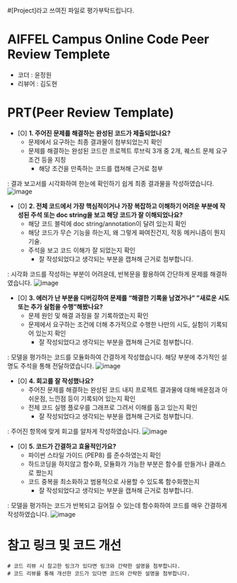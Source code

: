#[Project]라고 쓰여진 파일로 평가부탁드립니다.

# AIFFEL Campus Online Code Peer Review Templete
- 코더 : 윤정원
- 리뷰어 : 김도현


# PRT(Peer Review Template)
- [O]  **1. 주어진 문제를 해결하는 완성된 코드가 제출되었나요?**
    - 문제에서 요구하는 최종 결과물이 첨부되었는지 확인
    - 문제를 해결하는 완성된 코드란 프로젝트 루브릭 3개 중 2개, 
    퀘스트 문제 요구조건 등을 지칭
        - 해당 조건을 만족하는 코드를 캡쳐해 근거로 첨부
     
: 결과 보고서를 시각화하여 한눈에 확인하기 쉽게 최종 결과물을 작성하였습니다.
![image](https://github.com/DoHyeon6210/aiffel_node13/assets/155500946/cb4b162b-b7f5-494b-9c60-4101c6e9ab28)



- [O]  **2. 전체 코드에서 가장 핵심적이거나 가장 복잡하고 이해하기 어려운 부분에 작성된 
주석 또는 doc string을 보고 해당 코드가 잘 이해되었나요?**
    - 해당 코드 블럭에 doc string/annotation이 달려 있는지 확인
    - 해당 코드가 무슨 기능을 하는지, 왜 그렇게 짜여진건지, 작동 메커니즘이 뭔지 기술.
    - 주석을 보고 코드 이해가 잘 되었는지 확인
        - 잘 작성되었다고 생각되는 부분을 캡쳐해 근거로 첨부합니다.

: 시각화 코드를 작성하는 부분이 어려운데, 반복문을 활용하여 간단하게 문제를 해결하였습니다.
![image](https://github.com/DoHyeon6210/aiffel_node13/assets/155500946/a048dd23-85d0-43db-b530-4694a27a8fbe)

- [O]  **3. 에러가 난 부분을 디버깅하여 문제를 “해결한 기록을 남겼거나” 
”새로운 시도 또는 추가 실험을 수행”해봤나요?**
    - 문제 원인 및 해결 과정을 잘 기록하였는지 확인
    - 문제에서 요구하는 조건에 더해 추가적으로 수행한 나만의 시도, 
    실험이 기록되어 있는지 확인
        - 잘 작성되었다고 생각되는 부분을 캡쳐해 근거로 첨부합니다.
     
: 모델을 평가하는 코드를 모듈화하여 간결하게 작성했습니다. 해당 부분에 추가적인 설명도 주석을 통해 전달하였습니다.
![image](https://github.com/DoHyeon6210/aiffel_node13/assets/155500946/b4ddc5eb-fb61-4c90-b06c-b7ce7fe04108)

- [O]  **4. 회고를 잘 작성했나요?**
    - 주어진 문제를 해결하는 완성된 코드 내지 프로젝트 결과물에 대해
    배운점과 아쉬운점, 느낀점 등이 기록되어 있는지 확인
    - 전체 코드 실행 플로우를 그래프로 그려서 이해를 돕고 있는지 확인
        - 잘 작성되었다고 생각되는 부분을 캡쳐해 근거로 첨부합니다.

: 주어진 항목에 맞게 회고를 알차게 작성하였습니다.
![image](https://github.com/DoHyeon6210/aiffel_node13/assets/155500946/b60bbbbf-2b8e-483e-87cb-dd31a9407b57)

- [O]  **5. 코드가 간결하고 효율적인가요?**
    - 파이썬 스타일 가이드 (PEP8) 를 준수하였는지 확인
    - 하드코딩을 하지않고 함수화, 모듈화가 가능한 부분은 함수를 만들거나 클래스로 짰는지
    - 코드 중복을 최소화하고 범용적으로 사용할 수 있도록 함수화했는지
        - 잘 작성되었다고 생각되는 부분을 캡쳐해 근거로 첨부합니다.
     
: 모델을 평가하는 코드가 반복되고 길어질 수 있는데 함수화하여 코드를 매우 간결하게 작성하였습니다.
![image](https://github.com/DoHyeon6210/aiffel_node13/assets/155500946/45596a13-1c28-4eab-aa7a-14e14502763b)


# 참고 링크 및 코드 개선
```
# 코드 리뷰 시 참고한 링크가 있다면 링크와 간략한 설명을 첨부합니다.
# 코드 리뷰를 통해 개선한 코드가 있다면 코드와 간략한 설명을 첨부합니다.
```
